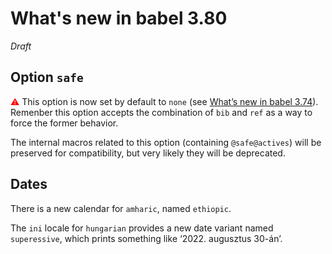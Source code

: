 # What's new in babel 3.80

*Draft*

## Option `safe`

<span style="color:red;">⚠</span> This option is now set by default to
`none` (see [What’s new in babel
3.74](https://latex3.github.io/babel/news/whats-new-in-babel-3.74.html)).
Remenber this option accepts the combination of `bib` and `ref` as a
way to force the former behavior.

The internal macros related to this option (containing `@safe@actives`)
will be preserved for compatibility, but very likely they will be
deprecated.

## Dates

There is a new calendar for `amharic`, named `ethiopic`. 

The `ini` locale for `hungarian` provides a new date variant named
`superessive`, which prints something like ‘2022. augusztus 30-án’.